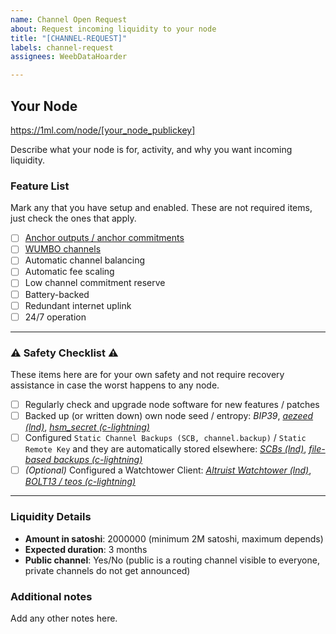 ```yaml
---
name: Channel Open Request
about: Request incoming liquidity to your node
title: "[CHANNEL-REQUEST]"
labels: channel-request
assignees: WeebDataHoarder

---
```


## Your Node
https://1ml.com/node/[your_node_publickey]

Describe what your node is for, activity, and why you want incoming liquidity.

### Feature List
Mark any that you have setup and enabled. These are not required items, just check the ones that apply.

* [ ] [Anchor outputs / anchor commitments](https://bitcoinops.org/en/topics/anchor-outputs/)
* [ ] [WUMBO channels](https://bitcoinops.org/en/topics/large-channels/)
* [ ] Automatic channel balancing
* [ ] Automatic fee scaling
* [ ] Low channel commitment reserve
* [ ] Battery-backed
* [ ] Redundant internet uplink
* [ ] 24/7 operation

---

### ⚠️ Safety Checklist ⚠️
These items here are for your own safety and not require recovery assistance in case the worst happens to any node.

* [ ] Regularly check and upgrade node software for new features / patches
* [ ] Backed up (or written down) own node seed / entropy: _BIP39_, _[aezeed (lnd)](https://github.com/lightningnetwork/lnd/blob/master/docs/safety.md#aezeed)_, _[hsm_secret (c-lightning)](https://github.com/ElementsProject/lightning/blob/master/doc/BACKUP.md#hsm_secret)_
* [ ] Configured `Static Channel Backups (SCB, channel.backup)` / `Static Remote Key` and they are automatically stored elsewhere: _[SCBs (lnd)](https://github.com/lightningnetwork/lnd/blob/master/docs/safety.md#static-channel-backups-scbs)_, _[file-based backups (c-lightning)](https://github.com/ElementsProject/lightning/blob/master/doc/BACKUP.md)_
* [ ] _(Optional)_ Configured a Watchtower Client: _[Altruist Watchtower (lnd)](https://github.com/lightningnetwork/lnd/blob/master/docs/watchtower.md)_, _[BOLT13 / teos (c-lightning)](https://github.com/talaia-labs/python-teos/tree/master/watchtower-plugin)_

---

### Liquidity Details
* **Amount in satoshi**: 2000000 (minimum 2M satoshi, maximum depends)
* **Expected duration**: 3 months
* **Public channel**: Yes/No (public is a routing channel visible to everyone, private channels do not get announced)

### Additional notes
Add any other notes here.
